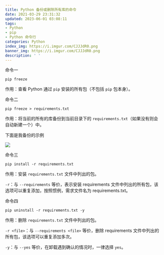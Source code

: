 ```yaml
---
title: Python 备份或删除所有库的命令
date: 2021-03-29 23:31:32
updated: 2023-06-01 03:08:11
tags:
- Python
- pip
- Python 命令行
categories: Python
index_img: https://i.imgur.com/CJJJdR0.png
banner_img: https://i.imgur.com/CJJJdR0.png
description: ' '
---
```


命令一

```shell
pip freeze 
```

作用：查看 Python 通过 `pip` 安装的所有包（不包括 `pip` 包本身）。

命令二

```shell
pip freeze > requirements.txt
```

作用：将当前的所有的库备份到当前目录下的 `requirements.txt`（如果没有则会自动新建一个）中。

下面是我备份的示例

![](https://cdn.jsdelivr.net/gh/fanlumaster/BlogMaps@master/blogs/pictures/20210329233624.png)

命令三

```shell
pip install -r requirements.txt
```

作用：安装 `requirements.txt` 文件中列出的包。

`-r`：与 `--requirements` 等价，表示安装 requirements 文件中列出的所有包，该选项可以重复添加，按照惯例，需求文件名为 requirements.txt。

命令四

```shell
pip uninstall -r requirements.txt -y
```

作用：删除 `requirements.txt` 文件中列出的包。

`-r <file>`：与 `--requirements <file>` 等价，删除 requirements 文件中列出的所有包，该选项可以重复添加多次。

`-y`：与 `--yes` 等价，在卸载遇到确认的情况时，一律选择 `yes`。